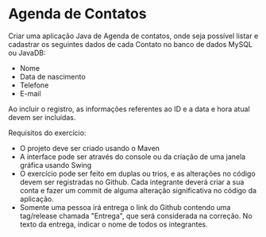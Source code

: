 # Agenda de Contatos
Criar uma aplicação Java de Agenda de contatos, onde seja possível listar e cadastrar os seguintes dados de cada Contato no banco de dados MySQL ou JavaDB:

* Nome
* Data de nascimento
* Telefone
* E-mail

Ao incluir o registro, as informações referentes ao ID e a data e hora atual devem ser incluídas.

Requisitos do exercício:

* O projeto deve ser criado usando o Maven
* A interface pode ser através do console ou da criação de uma janela gráfica usando Swing
* O exercício pode ser feito em duplas ou trios, e as alterações no código devem ser registradas no Github. Cada integrante deverá criar a sua conta e fazer um commit de alguma alteração significativa no código da aplicação.
* Somente uma pessoa irá entrega o link do Github contendo uma tag/release chamada "Entrega", que será considerada na correção. No texto da entrega, indicar o nome de todos os integrantes.
